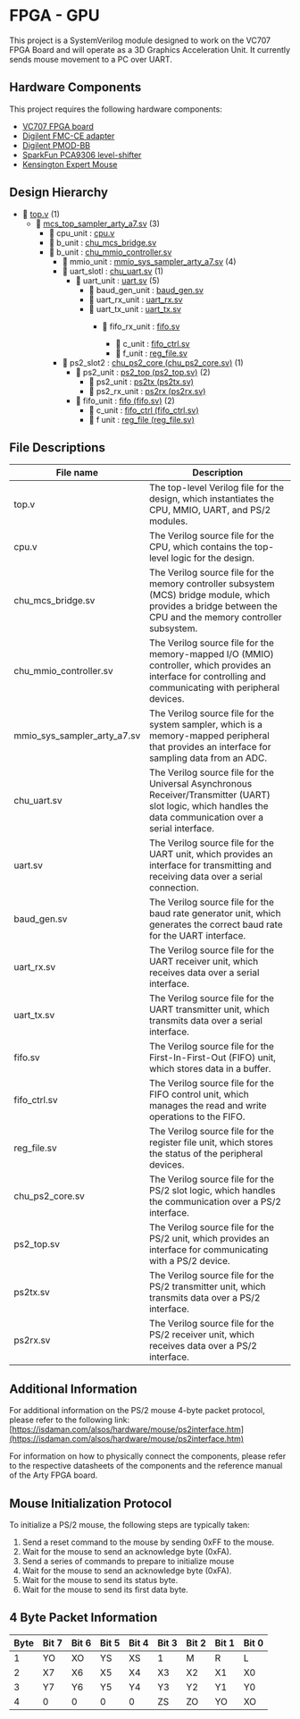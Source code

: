 FPGA - GPU
===============

This project is a SystemVerilog module designed to work on the VC707 FPGA Board and will operate as a 3D Graphics Acceleration Unit. It currently sends mouse movement to a PC over UART.

Hardware Components
-------------------

This project requires the following hardware components:

<ul>
   <li><a href="https://www.xilinx.com/products/boards-and-kits/ek-v7-vc707-g.html" target="_new">VC707 FPGA board</a></li>
   <li><a href="https://digilent.com/reference/fmc_ce_card/fmc_ce_card/" target="_new">Digilent FMC-CE adapter</a></li>
   <li><a href="https://digilent.com/reference/pmod/pmodbb/" target="_new">Digilent PMOD-BB</a></li>
   <li><a href="https://www.sparkfun.com/products/12009" target="_new">SparkFun PCA9306 level-shifter</a></li>
   <li><a href="https://www.kensington.com/p/products/electronic-control-solutions/trackball-products/expert-mouse-wired-trackball/" target="_new">Kensington Expert Mouse</a></li>
</ul>

Design Hierarchy
-------------------

<ul>
    <li>📄 <a href="https://github.com/vahejab/arty_sv_sampler/blob/main/arty_sv_sampler.srcs/sim_1/imports/new/top.v">top.v</a> (1)
    <ul>
		<li>📄 <a href="https://github.com/vahejab/arty_sv_sampler/blob/main/arty_sv_sampler.srcs/sources_1/imports/code_listing_sv/arty_supplement/mcs_top_sampler_arty_a7.sv">mcs_top_sampler_arty_a7.sv</a> (3)
		<ul>
		    <li>📄 cpu_unit : <a href="https://github.com/vahejab/arty_sv_sampler/blob/main/arty_sv_sampler.srcs/sources_1/imports/code_listing_sv/fpga_mcs_sv_src/hdl/cpu/cpu.v">cpu.v</a></li>
		    <li>📄 b_unit : <a href="https://github.com/vahejab/arty_sv_sampler/blob/main/arty_sv_sampler.srcs/sources_1/imports/code_listing_sv/fpga_mcs_sv_src/hdl/sys/bridge/chu_mcs_bridge.sv">chu_mcs_bridge.sv</a></li>
		    <li>📄 b_unit : <a href="https://github.com/vahejab/arty_sv_sampler/blob/main/arty_sv_sampler.srcs/sources_1/imports/code_listing_sv/fpga_mcs_sv_src/hdl/mmio/mmio_support/chu_mmio_controller.sv">chu_mmio_controller.sv</a>
		    <ul>
			<li>📄 mmio_unit : <a href="https://github.com/vahejab/arty_sv_sampler/blob/main/arty_sv_sampler.srcs/sources_1/imports/code_listing_sv/arty_supplement/mmio_sys_sampler_arty_a7.sv">mmio_sys_sampler_arty_a7.sv</a> (4)</li>
			<li>📄 uart_slotl : <a href="https://github.com/vahejab/arty_sv_sampler/blob/main/arty_sv_sampler.srcs/sources_1/imports/code_listing_sv/fpga_mcs_sv_src/hdl/mmio/uart/chu_uart.sv">chu_uart.sv</a> (1)
			    <ul>
				<li>📄 uart_unit : <a href="https://github.com/vahejab/arty_sv_sampler/blob/main/arty_sv_sampler.srcs/sources_1/imports/code_listing_sv/fpga_mcs_sv_src/hdl/uart/mmio/uart.sv">uart.sv</a> (5)
				    <ul>
					<li>📄 baud_gen_unit : <a href="https://github.com/vahejab/arty_sv_sampler/blob/main/arty_sv_sampler.srcs/sources_1/imports/code_listing_sv/fpga_mcs_sv_src/hdl/mmio/uart/baud_gen.sv">baud_gen.sv</a></li>
					<li>📄 uart_rx_unit : <a href="https://github.com/vahejab/arty_sv_sampler/blob/main/arty_sv_sampler.srcs/sources_1/imports/code_listing_sv/fpga_mcs_sv_src/hdl/mmio/uart/uart_rx.sv">uart_rx.sv</a></li>
					<li>📄 uart_tx_unit : <a href="https://github.com/vahejab/arty_sv_sampler/blob/main/arty_sv_sampler.srcs/sources_1/imports/code_listing_sv/fpga_mcs_sv_src/hdl/mmio/uart/uart_tx.sv">uart_tx.sv</a></li>
					<ul>
					    <li>📄 fifo_rx_unit : <a href="https://github.com/vahejab/arty_sv_sampler/blob/main/arty_sv_sampler.srcs/sources_1/imports/code_listing_sv/fpga_mcs_sv_src/hdl/mmio/mmio_support/fifo/fifo_ctrl.sv">fifo.sv</a></li>
					    <ul>
						<li>📄 c_unit : <a href="https://github.com/vahejab/arty_sv_sampler/blob/mainarty_sv_sampler.srcs/sources_1/imports/code_listing_sv/fpga_mcs_sv_src/hdl/mmio/mmio_support/fifo/fifo_ctrl.sv">fifo_ctrl.sv</a> </li>
						<li>📄 f_unit : <a href="https://github.com/vahejab/arty_sv_sampler/blob/main/arty_sv_sampler.srcs/sources_1/imports/code_listing_sv/fpga_mcs_sv_src/hdl/mmio/mmio_support/fifo/reg_file.sv">reg_file.sv</a> </li>
					    </ul>
					</ul>
				    </ul>
				  </li>
			    </ul>
			</li>
			<li>📄 ps2_slot2 : <a href="https://github.com/vahejab/arty_sv_sampler/blob/main/arty_sv_sampler.srcs/sources_1/imports/code_listing_sv/fpga_mcs_sv_src/hdl/mmio/ps2/chu_ps2_core.sv">chu_ps2_core (chu_ps2_core.sv)</a> (1)
			    <ul>
				<li>📄 ps2_unit : <a href="https://github.com/vahejab/arty_sv_sampler/blob/main/arty_sv_sampler.srcs/sources_1/imports/code_listing_sv/fpga_mcs_sv_src/hdl/mmio/ps2/ps2_top.sv">ps2_top (ps2_top.sv)</a> (2)
				    <ul>
					<li>📄 ps2_unit : <a href="https://github.com/vahejab/arty_sv_sampler/blob/main/arty_sv_sampler.srcs/sources_1/imports/code_listing_sv/fpga_mcs_sv_src/hdl/mmio/ps2/ps2tx.sv">ps2tx (ps2tx.sv)</a></li>
					<li>📄 ps2_rx_unit : <a href="https://github.com/vahejab/arty_sv_sampler/blob/main/arty_sv_sampler.srcs/sources_1/imports/code_listing_sv/fpga_mcs_sv_src/hdl/mmio/ps2/ps2rx.sv">ps2rx (ps2rx.sv)</a></li>
				    </ul>
				</li>
				<li> 📄 fifo_unit : <a href="https://github.com/vahejab/arty_sv_sampler/blob/main/arty_sv_sampler.srcs/sources_1/imports/code_listing_sv/fpga_mcs_sv_src/hdl/mmio/mmio_support/fifo/fifo.sv">fifo (fifo.sv)</a> (2)
				    <ul>
					<li>📄 c_unit : <a href="https://github.com/vahejab/arty_sv_sampler/blob/main/arty_sv_sampler.srcs/sources_1/imports/code_listing_sv/fpga_mcs_sv_src/hdl/mmio/mmio_support/fifo/fifo_ctrl.sv">fifo_ctrl (fifo_ctrl.sv)</a></li>
					<li>📄 f unit : <a href="https://github.com/vahejab/arty_sv_sampler/blob/main/arty_sv_sampler.srcs/sources_1/imports/code_listing_sv/fpga_mcs_sv_src/hdl/mmio/mmio_support/fifo/reg_file.sv">reg_file (reg_file.sv)</a></li>
				    </ul>
				</li>
			    </ul>
			</li>
		    </ul>
		</li>
	    </ul>
	</ul>
</ul>

File Descriptions
-------------------

<table>
   <thead>
      <tr>
         <th>File name</th>
         <th>Description</th>
      </tr>
   </thead>
   <tbody>
      <tr>
         <td>top.v</td>
         <td>The top-level Verilog file for the design, which instantiates the CPU, MMIO, UART, and PS/2 modules.</td>
      </tr>
      <tr>
         <td>cpu.v</td>
         <td>The Verilog source file for the CPU, which contains the top-level logic for the design.</td>
      </tr>
      <tr>
         <td>chu_mcs_bridge.sv</td>
         <td>The Verilog source file for the memory controller subsystem (MCS) bridge module, which provides a bridge between the CPU and the memory controller subsystem.</td>
      </tr>
      <tr>
         <td>chu_mmio_controller.sv</td>
         <td>The Verilog source file for the memory-mapped I/O (MMIO) controller, which provides an interface for controlling and communicating with peripheral devices.</td>
      </tr>
      <tr>
         <td>mmio_sys_sampler_arty_a7.sv</td>
         <td>The Verilog source file for the system sampler, which is a memory-mapped peripheral that provides an interface for sampling data from an ADC.</td>
      </tr>
      <tr>
         <td>chu_uart.sv</td>
         <td>The Verilog source file for the Universal Asynchronous Receiver/Transmitter (UART) slot logic, which handles the data communication over a serial interface.</td>
      </tr>
      <tr>
         <td>uart.sv</td>
         <td>The Verilog source file for the UART unit, which provides an interface for transmitting and receiving data over a serial connection.</td>
      </tr>
      <tr>
         <td>baud_gen.sv</td>
         <td>The Verilog source file for the baud rate generator unit, which generates the correct baud rate for the UART interface.</td>
      </tr>
      <tr>
         <td>uart_rx.sv</td>
         <td>The Verilog source file for the UART receiver unit, which receives data over a serial interface.</td>
      </tr>
      <tr>
         <td>uart_tx.sv</td>
         <td>The Verilog source file for the UART transmitter unit, which transmits data over a serial interface.</td>
      </tr>
      <tr>
         <td>fifo.sv</td>
         <td>The Verilog source file for the First-In-First-Out (FIFO) unit, which stores data in a buffer.</td>
      </tr>
      <tr>
         <td>fifo_ctrl.sv</td>
         <td>The Verilog source file for the FIFO control unit, which manages the read and write operations to the FIFO.</td>
      </tr>
      <tr>
         <td>reg_file.sv</td>
         <td>The Verilog source file for the register file unit, which stores the status of the peripheral devices.</td>
      </tr>
      <tr>
         <td>chu_ps2_core.sv</td>
         <td>The Verilog source file for the PS/2 slot logic, which handles the communication over a PS/2 interface.</td>
      </tr>
      <tr>
         <td>ps2_top.sv</td>
         <td>The Verilog source file for the PS/2 unit, which provides an interface for communicating with a PS/2 device.</td>
      </tr>
      <tr>
         <td>ps2tx.sv</td>
         <td>The Verilog source file for the PS/2 transmitter unit, which transmits data over a PS/2 interface.</td>
      </tr>
      <tr>
         <td>ps2rx.sv</td>
         <td>The Verilog source file for the PS/2 receiver unit, which receives data over a PS/2 interface.</td>
      </tr>
   </tbody>
</table>
              

Additional Information
----------------------

For additional information on the PS/2 mouse 4-byte packet protocol, please refer to the following link: [https://isdaman.com/alsos/hardware/mouse/ps2interface.htm](https://isdaman.com/alsos/hardware/mouse/ps2interface.htm)

For information on how to physically connect the components, please refer to the respective datasheets of the components and the reference manual of the Arty FPGA board.


Mouse Initialization Protocol
-----------------------

To initialize a PS/2 mouse, the following steps are typically taken:

1.  Send a reset command to the mouse by sending 0xFF to the mouse.
2.  Wait for the mouse to send an acknowledge byte (0xFA).
3.  Send a series of commands to prepare to initialize mouse
4.  Wait for the mouse to send an acknowledge byte (0xFA).
5.  Wait for the mouse to send its status byte.
6.  Wait for the mouse to send its first data byte.

4 Byte Packet Information
-------------------------
<table>
	<thead>
		<tr>
			<th>Byte</th>
			<th>Bit 7</th>
			<th>Bit 6</th>
			<th>Bit 5</th>
			<th>Bit 4</th>
			<th>Bit 3</th>
			<th>Bit 2</th>
			<th>Bit 1</th>
			<th>Bit 0</th>
		</tr>
	</thead>
	<tbody>
		<tr>
			<td>1</td>
			<td>YO</td>
			<td>XO</td>
			<td>YS</td>
			<td>XS</td>
			<td>1</td>
			<td>M</td>
			<td>R</td>
			<td>L</td>
		</tr>
		<tr>
			<td>2</td>
			<td>X7</td>
			<td>X6</td>
			<td>X5</td>
			<td>X4</td>
			<td>X3</td>
			<td>X2</td>
			<td>X1</td>
			<td>X0</td>
		</tr>
		<tr>
			<td>3</td>
			<td>Y7</td>
			<td>Y6</td>
			<td>Y5</td>
			<td>Y4</td>
			<td>Y3</td>
			<td>Y2</td>
			<td>Y1</td>
			<td>Y0</td>
		</tr>
		<tr>
			<td>4</td>
			<td>0</td>
			<td>0</td>
			<td>0</td>
			<td>0</td>
			<td>ZS</td>
			<td>ZO</td>
			<td>YO</td>
			<td>XO</td>
		</tr>
	</tbody>
</table>
